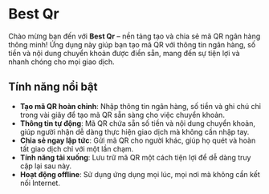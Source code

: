 # Best Qr

Chào mừng bạn đến với **Best Qr** – nền tảng tạo và chia sẻ mã QR ngân hàng thông minh! Ứng dụng này giúp bạn tạo mã QR với thông tin ngân hàng, số tiền và nội dung chuyển khoản được điền sẵn, mang đến sự tiện lợi và nhanh chóng cho mọi giao dịch.

## Tính năng nổi bật

- **Tạo mã QR hoàn chỉnh**: Nhập thông tin ngân hàng, số tiền và ghi chú chỉ trong vài giây để tạo mã QR sẵn sàng cho việc chuyển khoản.
- **Thông tin tự động**: Mã QR chứa sẵn số tiền và nội dung chuyển khoản, giúp người nhận dễ dàng thực hiện giao dịch mà không cần nhập tay.
- **Chia sẻ ngay lập tức**: Gửi mã QR cho người khác, giúp họ quét và hoàn tất giao dịch chỉ với một lần chạm.
- **Tính năng tải xuống**: Lưu trữ mã QR một cách tiện lợi để dễ dàng truy cập lại sau này.
- **Hoạt động offline**: Sử dụng ứng dụng mọi lúc, mọi nơi mà không cần kết nối Internet.